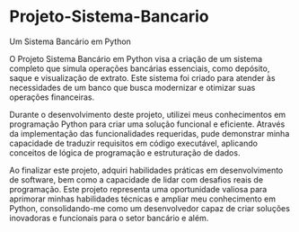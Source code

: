 # Projeto-Sistema-Bancario
Um Sistema Bancário em Python

O Projeto Sistema Bancário em Python visa a criação de um sistema completo que simula operações bancárias essenciais, como depósito, saque e visualização de extrato. Este sistema foi criado para atender às necessidades de um banco que busca modernizar e otimizar suas operações financeiras.

Durante o desenvolvimento deste projeto, utilizei meus conhecimentos em programação Python para criar uma solução funcional e eficiente. Através da implementação das funcionalidades requeridas, pude demonstrar minha capacidade de traduzir requisitos em código executável, aplicando conceitos de lógica de programação e estruturação de dados.

Ao finalizar este projeto, adquiri habilidades práticas em desenvolvimento de software, bem como a capacidade de lidar com desafios reais de programação. Este projeto representa uma oportunidade valiosa para aprimorar minhas habilidades técnicas e ampliar meu conhecimento em Python, consolidando-me como um desenvolvedor capaz de criar soluções inovadoras e funcionais para o setor bancário e além.
